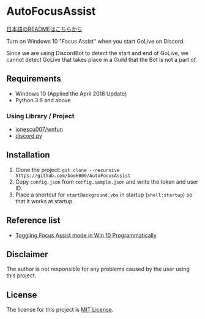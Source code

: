 # AutoFocusAssist

[日本語のREADMEはこちらから](README-ja.md)

Turn on Windows 10 "Focus Assist" when you start GoLive on Discord.

Since we are using DiscordBot to detect the start and end of GoLive, we cannot detect GoLive that takes place in a Guild that the Bot is not a part of.

## Requirements

- Windows 10 (Applied the April 2018 Update)
- Python 3.6 and above

### Using Library / Project

- [ionescu007/wnfun](https://github.com/ionescu007/wnfun)
- [discord.py](https://github.com/Rapptz/discord.py)

## Installation

1. Clone the project: `git clone --recursive https://github.com/book000/AutoFocusAssist`
2. Copy `config.json` from `config.sample.json` and write the token and user ID.
3. Place a shortcut for `startBackground.vbs` in startup (`shell:startup`) so that it works at startup.

## Reference list

- [Toggling Focus Assist mode in Win 10 Programmatically](https://stackoverflow.com/questions/55477041/toggling-focus-assist-mode-in-win-10-programmatically)

## Disclaimer

The author is not responsible for any problems caused by the user using this project.

## License

The license for this project is [MIT License](LICENSE).
